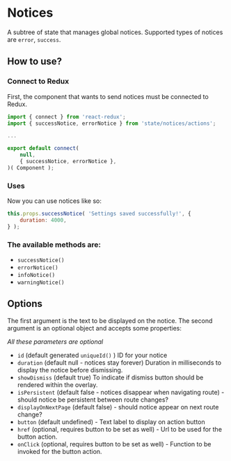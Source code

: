 # Notices

A subtree of state that manages global notices.
Supported types of notices are `error`, `success`.

## How to use?

### Connect to Redux

First, the component that wants to send notices must be connected to Redux.

```javascript
import { connect } from 'react-redux';
import { successNotice, errorNotice } from 'state/notices/actions';

...

export default connect(
	null,
	{ successNotice, errorNotice },
)( Component );
```

### Uses

Now you can use notices like so:

```javascript
this.props.successNotice( 'Settings saved successfully!', {
	duration: 4000,
} );
```

### The available methods are:

- `successNotice()`
- `errorNotice()`
- `infoNotice()`
- `warningNotice()`

## Options

The first argument is the text to be displayed on the notice. The second argument is an optional object and accepts some properties:

_All these parameters are optional_

- `id` (default generated `uniqueId()` ) ID for your notice
- `duration` (default null - notices stay forever) Duration in milliseconds to display the notice before dismissing.
- `showDismiss` (default true) To indicate if dismiss button should be rendered within the overlay.
- `isPersistent` (default false - notices disappear when navigating route) - should notice be persistent between route changes?
- `displayOnNextPage` (default false) - should notice appear on next route change?
- `button` (default undefined) - Text label to display on action button
- `href` (optional, requires button to be set as well) - Url to be used for the button action.
- `onClick` (optional, requires button to be set as well) - Function to be invoked for the button action.
